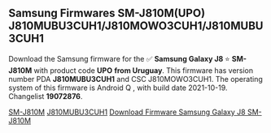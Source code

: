 <h2>Samsung Firmwares SM-J810M(UPO) J810MUBU3CUH1/J810MOWO3CUH1/J810MUBU3CUH1</h2>
Download the Samsung firmware for the ✅ <strong>Samsung Galaxy J8 </strong> ⭐ <strong>SM-J810M</strong> with product code <strong>UPO</strong> <strong> from Uruguay</strong>. This firmware has version number PDA <strong>J810MUBU3CUH1</strong> and CSC J810MOWO3CUH1. The operating system of this firmware is Android Q , with build date 2021-10-19. Changelist <strong>19072876</strong>.


[SM-J810M](https://samfirm.shop/samsung/model/SM-J810M)
[J810MUBU3CUH1](https://samfirm.shop/samsung/pda/J810MUBU3CUH1)
[Download Firmware Samsung Galaxy J8 SM-J810M](https://samfirm.shop/samsung/firmware/465950)

